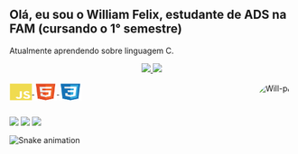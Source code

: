 ## Olá, eu sou o William Felix, estudante de ADS na FAM (cursando o 1° semestre)
Atualmente aprendendo sobre linguagem C.
<div align="center">
  <a href="https://www.linkedin.com/in/william-felix-1b24811b7/">
  <img height="180em" src="https://github-readme-stats.vercel.app/api?username=wfc1991&show_icons=true&theme=dracula&include_all_commits=true&count_private=true"/>
  <img height="180em" src="https://github-readme-stats.vercel.app/api/top-langs/?username=wfc1991&layout=compact&langs_count=7&theme=dracula"/>
</div>
  
<div style="display: inline_block"><br>
  <img align="center" alt="Rafa-Js" height="30" width="40" src="https://raw.githubusercontent.com/devicons/devicon/master/icons/javascript/javascript-plain.svg">
  <img align="center" alt="Rafa-HTML" height="30" width="40" src="https://raw.githubusercontent.com/devicons/devicon/master/icons/html5/html5-original.svg">
  <img align="center" alt="Rafa-CSS" height="30" width="40" src="https://raw.githubusercontent.com/devicons/devicon/master/icons/css3/css3-original.svg">
  <img align="right" alt="Will-pic" height="150" style="border-radius:50px;" src="https://scontent.fgru6-1.fna.fbcdn.net/v/t39.30808-6/276073211_10219163785794903_2539631566316085114_n.jpg?_nc_cat=101&ccb=1-5&_nc_sid=8bfeb9&_nc_eui2=AeEspABD0_qskUz9qmT_PBhgnqyNwbJ7LuOerI3Bsnsu4_jiXIvDOk6HdefSkxid55I&_nc_ohc=asMTyOpmd1QAX_PWXwl&_nc_ht=scontent.fgru6-1.fna&oh=00_AT-MdC1sdHK-be1nkr5qj73WPjKPajEWtWNVn3nO1uzNRg&oe=6236F143">
</div>
  
  ##
 
<div> 
  <a href="https://instagram.com/w_felix_c/" target="_blank"><img src="https://img.shields.io/badge/-Instagram-%23E4405F?style=for-the-badge&logo=instagram&logoColor=white" target="_blank"></a>
  <a href = "mailto:williamfelixcaetano@gmail.com"><img src="https://img.shields.io/badge/-Gmail-%23333?style=for-the-badge&logo=gmail&logoColor=white" target="_blank"></a>
  <a href="https://www.linkedin.com/in/in/william-felix-1b24811b7/" target="_blank"><img src="https://img.shields.io/badge/-LinkedIn-%230077B5?style=for-the-badge&logo=linkedin&logoColor=white" target="_blank"></a> 
 
</div>
  
   ![Snake animation](https://github.com/wfc1991/wfc1991/blob/output/github-contribution-grid-snake.svg)
